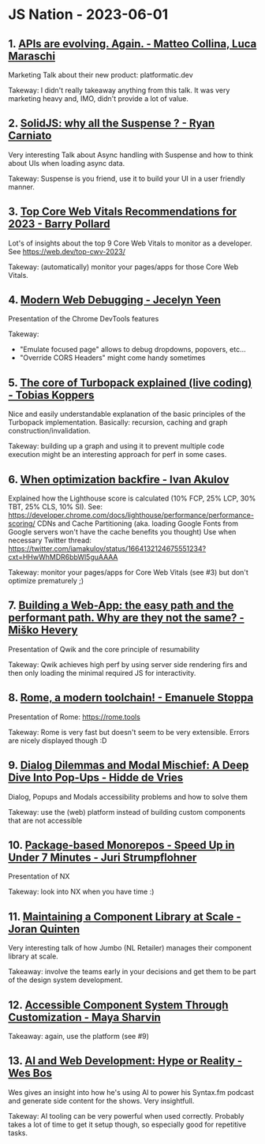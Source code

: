 # JS Nation - 2023-06-01

## 1. [APIs are evolving. Again. - Matteo Collina, Luca Maraschi](https://portal.gitnation.org/contents/apis-are-evolving-again)

Marketing Talk about their new product: platformatic.dev

Takeway: I didn't really takeaway anything from this talk. It was very marketing heavy and, IMO, didn't provide a lot of value.

## 2. [SolidJS: why all the Suspense ? - Ryan Carniato](https://portal.gitnation.org/contents/solidjs-why-all-the-suspense)

Very interesting Talk about Async handling with Suspense and how to think about UIs when loading async data.

Takeway: Suspense is you friend, use it to build your UI in a user friendly manner.

## 3. [Top Core Web Vitals Recommendations for 2023 - Barry Pollard](https://portal.gitnation.org/contents/top-core-web-vitals-recommendations-for-2023)

Lot's of insights about the top 9 Core Web Vitals to monitor as a developer. See https://web.dev/top-cwv-2023/

Takeway: (automatically) monitor your pages/apps for those Core Web Vitals.

## 4. [Modern Web Debugging - Jecelyn Yeen](https://portal.gitnation.org/contents/modern-web-debugging)

Presentation of the Chrome DevTools features

Takeway:
- "Emulate focused page" allows to debug dropdowns, popovers, etc...
- "Override CORS Headers" might come handy sometimes

## 5. [The core of Turbopack explained (live coding) - Tobias Koppers](https://portal.gitnation.org/contents/the-core-of-turbopack-explained-live-coding)

Nice and easily understandable explanation of the basic principles of the Turbopack implementation. Basically: recursion, caching and graph construction/invalidation.

Takeway: building up a graph and using it to prevent multiple code execution might be an interesting approach for perf in some cases.

## 6. [When optimization backfire - Ivan Akulov](https://portal.gitnation.org/contents/when-optimizations-backfire)

Explained how the Lighthouse score is calculated (10% FCP, 25% LCP, 30% TBT, 25% CLS, 10% SI). See: https://developer.chrome.com/docs/lighthouse/performance/performance-scoring/
CDNs and Cache Partitioning (aka. loading Google Fonts from Google servers won't have the cache benefits you thought)
Use <link rel="preload"/> when necessary
Twitter thread: https://twitter.com/iamakulov/status/1664132124675551234?cxt=HHwWhMDR6bbWl5guAAAA

Takeway: monitor your pages/apps for Core Web Vitals (see #3) but don't optimize prematurely ;)

## 7. [Building a Web-App: the easy path and the performant path. Why are they not the same? - Miško Hevery](https://portal.gitnation.org/contents/building-a-web-app-the-easy-path-and-the-performant-path-why-are-they-not-the-same)

Presentation of Qwik and the core principle of resumability

Takeway: Qwik achieves high perf by using server side rendering firs and then only loading the minimal required JS for interactivity.

## 8. [Rome, a modern toolchain! - Emanuele Stoppa](https://portal.gitnation.org/contents/rome-a-modern-toolchain)

Presentation of Rome: https://rome.tools

Takeway: Rome is very fast but doesn't seem to be very extensible. Errors are nicely displayed though :D

## 9. [Dialog Dilemmas and Modal Mischief: A Deep Dive Into Pop-Ups - Hidde de Vries](https://portal.gitnation.org/contents/dialog-dilemmas-and-modal-mischief-a-deep-dive-into-pop-ups)

Dialog, Popups and Modals accessibility problems and how to solve them

Takeway: use the (web) platform instead of building custom components that are not accessible

## 10. [Package-based Monorepos - Speed Up in Under 7 Minutes - Juri Strumpflohner](https://portal.gitnation.org/contents/package-based-monorepos-speed-up-in-under-7-minutes)

Presentation of NX

Takeway: look into NX when you have time :)

## 11. [Maintaining a Component Library at Scale - Joran Quinten](https://portal.gitnation.org/contents/maintaining-a-component-library-at-scale)

Very interesting talk of how Jumbo (NL Retailer) manages their component library at scale.

Takeaway: involve the teams early in your decisions and get them to be part of the design system development.

## 12. [Accessible Component System Through Customization - Maya Sharvin](https://portal.gitnation.org/contents/accessible-component-system-through-customization)

Takeaway: again, use the platform (see #9)

## 13. [AI and Web Development: Hype or Reality - Wes Bos](https://portal.gitnation.org/contents/ai-and-web-development-hype-or-reality)

Wes gives an insight into how he's using AI to power his Syntax.fm podcast and generate side content for the shows. Very insightfull.

Takeway: AI tooling can be very powerful when used correctly. Probably takes a lot of time to get it setup though, so especially good for repetitive tasks.
